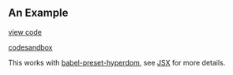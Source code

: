 ## An Example

[view code](/spec/demo-project/src/app.jsx)

[codesandbox](/spec/demo-project?module=/src/app.jsx)

This works with [babel-preset-hyperdom](https://github.com/featurist/babel-preset-hyperdom), see [JSX](#jsx) for more details.
